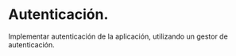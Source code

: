 # Autenticación.

Implementar autenticación de la aplicación, utilizando un gestor de autenticación.

